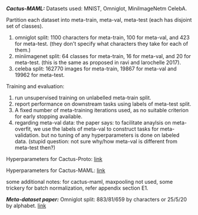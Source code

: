 ***Cactus-MAML:***
Datasets used: MNIST, Omniglot, MiniImageNetm CelebA.

Partition each dataset into meta-train, meta-val, meta-test (each has disjoint set of classes).
1. omniglot split: 1100 characters for meta-train, 100 for meta-val, and 423 for meta-test. (they don't specify what characters they take for each of them.)
2. miniimagenet split: 64 classes for meta-train, 16 for meta-val, and 20 for meta-test. (this is the same as proposed in ravi and larochelle 2017).
3. celeba split: 162770 images for meta-train, 19867 for meta-val and 19962 for meta-test.

Training and evaluation:
1. run unsupervised training on unlabelled meta-train split.
2. report performance on downstream tasks using labels of meta-test split.
3. A fixed number of meta-training iterations used, as no suitable criterion for early stopping available.
4. regarding meta-val data: the paper says: to facilitate anaylsis on meta-overfit, we use the labels of meta-val to construct tasks for meta-validation. but no tuning of any hyperparameters is done on labeled data. (stupid question: not sure why/how meta-val is different from meta-test then?)


Hyperparameters for Cactus-Proto: [link](https://github.com/manasaga/PapersSummary/blob/master/cmsc828wFoundationsOfDeepLearning/UnsupervisedMetaLearningProject/SIMCLR/cactus_protonets_hyperparams.PNG)

Hyperparameters for Cactus-MAML: [link](https://github.com/manasaga/PapersSummary/blob/master/cmsc828wFoundationsOfDeepLearning/UnsupervisedMetaLearningProject/SIMCLR/cactus_maml_hyperparams.PNG)

some additional notes: for cactus-maml, maxpooling not used, some trickery for batch normalization, refer appendix section E1.



***Meta-dataset paper:***
Omniglot split: 883/81/659 by characters or 25/5/20 by alphabet. [link](https://github.com/google-research/meta-dataset/blob/81de10378b91c7fcafcde2c151f09204e74e6878/doc/dataset_conversion.md#omniglot)




